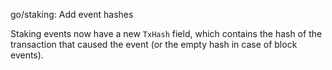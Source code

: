 go/staking: Add event hashes

Staking events now have a new `TxHash` field, which contains
the hash of the transaction that caused the event (or the empty
hash in case of block events).
